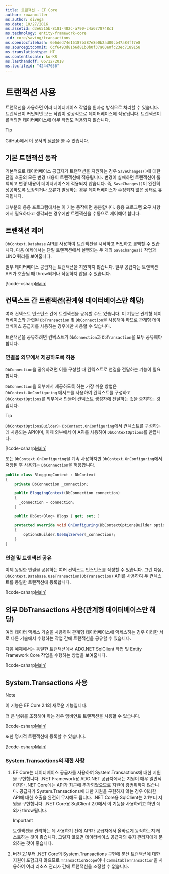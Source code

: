 ```yaml
---
title: 트랜잭션 - EF Core
author: rowanmiller
ms.author: divega
ms.date: 10/27/2016
ms.assetid: d3e6515b-8181-482c-a790-c4a6778748c1
ms.technology: entity-framework-core
uid: core/saving/transactions
ms.openlocfilehash: 6e6ded74e15187b387e8e0b2ad00cb47a84ff7e8
ms.sourcegitcommit: 6cf6493d81b6d81b0b0f37a00e0fc23ec7189158
ms.translationtype: HT
ms.contentlocale: ko-KR
ms.lasthandoff: 06/12/2018
ms.locfileid: "42447656"
---
```

# <a name="using-transactions"></a>트랜잭션 사용

트랜잭션을 사용하면 여러 데이터베이스 작업을 원자성 방식으로 처리할 수 있습니다. 트랜잭션이 커밋되면 모든 작업이 성공적으로 데이터베이스에 적용됩니다. 트랜잭션이 롤백되면 데이터베이스에 아무 작업도 적용되지 않습니다.

> [!TIP]  
> GitHub에서 이 문서의 [샘플](https://github.com/aspnet/EntityFramework.Docs/tree/master/samples/core/Saving/Saving/Transactions/)을 볼 수 있습니다.

## <a name="default-transaction-behavior"></a>기본 트랜잭션 동작

기본적으로 데이터베이스 공급자가 트랜잭션을 지원하는 경우 `SaveChanges()`에 대한 단일 호출의 모든 변경 내용이 트랜잭션에 적용됩니다. 변경이 실패하면 트랜잭션이 롤백되고 변경 내용이 데이터베이스에 적용되지 않습니다. 즉, `SaveChanges()`이 완전히 성공하도록 보장되거나 오류가 발생하는 경우 데이터베이스가 수정되지 않은 상태로 유지됩니다.

대부분의 응용 프로그램에서는 이 기본 동작이면 충분합니다. 응용 프로그램 요구 사항에서 필요하다고 생각되는 경우에만 트랜잭션을 수동으로 제어해야 합니다.

## <a name="controlling-transactions"></a>트랜잭션 제어

`DbContext.Database` API를 사용하여 트랜잭션을 시작하고 커밋하고 롤백할 수 있습니다. 다음 예제에서는 단일 트랜잭션에서 실행되는 두 개의 `SaveChanges()` 작업과 LINQ 쿼리를 보여줍니다.

일부 데이터베이스 공급자는 트랜잭션을 지원하지 않습니다. 일부 공급자는 트랜잭션 API가 호출될 때 throw되거나 작동하지 않을 수 있습니다.

[!code-csharp[Main](../../../samples/core/Saving/Saving/Transactions/ControllingTransaction/Sample.cs?name=Transaction&highlight=3,17,18,19)]

## <a name="cross-context-transaction-relational-databases-only"></a>컨텍스트 간 트랜잭션(관계형 데이터베이스만 해당)

여러 컨텍스트 인스턴스 간에 트랜잭션을 공유할 수도 있습니다. 이 기능은 관계형 데이터베이스와 관련된 `DbTransaction` 및 `DbConnection`을 사용해야 하므로 관계형 데이터베이스 공급자를 사용하는 경우에만 사용할 수 있습니다.

트랜잭션을 공유하려면 컨텍스트가 `DbConnection`과 `DbTransaction`을 모두 공유해야 합니다.

### <a name="allow-connection-to-be-externally-provided"></a>연결을 외부에서 제공하도록 허용

`DbConnection`을 공유하려면 이를 구성할 때 컨텍스트로 연결을 전달하는 기능이 필요합니다.

`DbConnection`을 외부에서 제공하도록 하는 가장 쉬운 방법은 `DbContext.OnConfiguring` 메서드를 사용하여 컨텍스트를 구성하고 `DbContextOptions`를 외부에서 만들어 컨텍스트 생성자에 전달하는 것을 중지하는 것입니다.

> [!TIP]  
> `DbContextOptionsBuilder`는 `DbContext.OnConfiguring`에서 컨텍스트를 구성하는 데 사용되는 API이며, 이제 외부에서 이 API를 사용하여 `DbContextOptions`를 만듭니다.

[!code-csharp[Main](../../../samples/core/Saving/Saving/Transactions/SharingTransaction/Sample.cs?name=Context&highlight=3,4,5)]

또는 `DbContext.OnConfiguring`을 계속 사용하지만 `DbContext.OnConfiguring`에서 저장된 후 사용되는 `DbConnection`을 허용합니다.

``` csharp
public class BloggingContext : DbContext
{
    private DbConnection _connection;

    public BloggingContext(DbConnection connection)
    {
      _connection = connection;
    }

    public DbSet<Blog> Blogs { get; set; }

    protected override void OnConfiguring(DbContextOptionsBuilder optionsBuilder)
    {
        optionsBuilder.UseSqlServer(_connection);
    }
}
```

### <a name="share-connection-and-transaction"></a>연결 및 트랜잭션 공유

이제 동일한 연결을 공유하는 여러 컨텍스트 인스턴스를 작성할 수 있습니다. 그런 다음, `DbContext.Database.UseTransaction(DbTransaction)` API를 사용하여 두 컨텍스트를 동일한 트랜잭션에 등록합니다.

[!code-csharp[Main](../../../samples/core/Saving/Saving/Transactions/SharingTransaction/Sample.cs?name=Transaction&highlight=1,2,3,7,16,23,24,25)]

## <a name="using-external-dbtransactions-relational-databases-only"></a>외부 DbTransactions 사용(관계형 데이터베이스만 해당)

여러 데이터 액세스 기술을 사용하여 관계형 데이터베이스에 액세스하는 경우 이러한 서로 다른 기술에서 수행하는 작업 간에 트랜잭션을 공유할 수 있습니다.

다음 예제에서는 동일한 트랜잭션에서 ADO.NET SqlClient 작업 및 Entity Framework Core 작업을 수행하는 방법을 보여줍니다.

[!code-csharp[Main](../../../samples/core/Saving/Saving/Transactions/ExternalDbTransaction/Sample.cs?name=Transaction&highlight=4,10,21,26,27,28)]

## <a name="using-systemtransactions"></a>System.Transactions 사용

> [!NOTE]  
> 이 기능은 EF Core 2.1의 새로운 기능입니다.

더 큰 범위를 조정해야 하는 경우 앰비언트 트랜잭션을 사용할 수 있습니다.

[!code-csharp[Main](../../../samples/core/Saving/Saving/Transactions/AmbientTransaction/Sample.cs?name=Transaction&highlight=1,2,3,26,27,28)]

또한 명시적 트랜잭션에 등록할 수 있습니다.

[!code-csharp[Main](../../../samples/core/Saving/Saving/Transactions/CommitableTransaction/Sample.cs?name=Transaction&highlight=1,15,28,29,30)]

### <a name="limitations-of-systemtransactions"></a>System.Transactions의 제한 사항  

1. EF Core는 데이터베이스 공급자를 사용하여 System.Transactions에 대한 지원을 구현합니다. .NET Framework용 ADO.NET 공급자에서는 지원이 매우 일반적이지만 .NET Core에는 API가 최근에 추가되었으므로 지원이 광범위하지 않습니다. 공급자가 System.Transactions에 대한 지원을 구현하지 않는 경우 이러한 API에 대한 호출을 완전히 무시해도 됩니다. .NET Core용 SqlClient는 2.1부터 지원을 구현합니다. .NET Core용 SqlClient 2.0에서 이 기능을 사용하려고 하면 예외가 throw됩니다. 

   > [!IMPORTANT]  
   > 트랜잭션을 관리하는 데 사용하기 전에 API가 공급자에서 올바르게 동작하는지 테스트하는 것이 좋습니다. 그렇지 않으면 데이터베이스 공급자의 유지 관리자에게 문의하는 것이 좋습니다. 

2. 버전 2.1부터 .NET Core의 System.Transactions 구현에 분산 트랜잭션에 대한 지원이 포함되지 않으므로 `TransactionScope`이나 `CommitableTransaction`을 사용하여 여러 리소스 관리자 간에 트랜잭션을 조정할 수 없습니다. 
